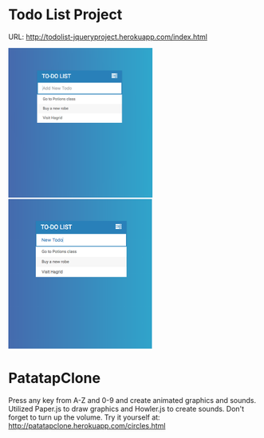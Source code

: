 # Todo List Project

URL: http://todolist-jqueryproject.herokuapp.com/index.html

<img height=300 src="https://github.com/apatil88/jQueryProjects/blob/master/TodoListProject/Todo1.png">
<img height=300 src="https://github.com/apatil88/jQueryProjects/blob/master/TodoListProject/Todo2.png">

# PatatapClone
Press any key from A-Z and 0-9 and create animated graphics and sounds. Utilized Paper.js to draw graphics and Howler.js to create sounds. Don't forget to turn up the volume.
Try it yourself at: http://patatapclone.herokuapp.com/circles.html
